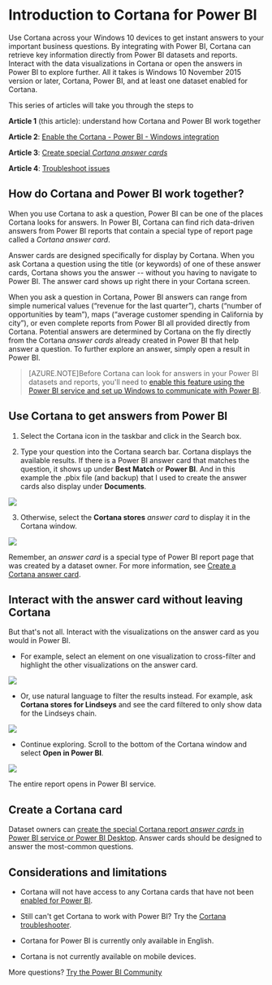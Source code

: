 ﻿<properties
   pageTitle="Introduction to Cortana for Power BI"
   description="Use Cortana with Power BI to get answers from your data. Activate Cortana for each Power BI dataset."
   services="powerbi"
   documentationCenter=""
   authors="yaron"  
   manager="erikre"
   editor=""/>

<tags
   ms.service="powerbi"
   ms.devlang="NA"
   ms.topic="article"
   ms.tgt_pltfrm="NA"
   ms.workload="powerbi"
   ms.date="03/06/2017"
   ms.author="mihart"/>


# Introduction to Cortana for Power BI
Use Cortana across your Windows 10 devices to get instant answers to your important business questions. By integrating with Power BI, Cortana can retrieve key information directly from Power BI datasets and reports. Interact with the data visualizations in Cortana or open the answers in Power BI to explore further. All it takes is Windows 10 November 2015 version or later, Cortana, Power BI, and at least one dataset enabled for Cortana.

This series of articles will take you through the steps to

**Article 1** (this article): understand how Cortana and Power BI work together

**Article 2**: [Enable the Cortana - Power BI - Windows integration](powerbi-service-cortana-enable.md)

**Article 3**: [Create special *Cortana answer cards*](powerbi-service-cortana-desktop-entity-cards.md)

**Article 4**: [Troubleshoot issues](powerbi-service-cortana-troubleshoot.md)

## How do Cortana and Power BI work together?

When you use Cortana to ask a question, Power BI can be one of the places Cortana looks for answers. In Power BI, Cortana can find rich data-driven answers from Power BI  reports that contain a special type of report page called a *Cortana answer card*.

Answer cards are designed specifically for display by Cortana. When you ask Cortana a question using the title (or keywords) of one of these answer cards, Cortana shows you the answer -- without you having to navigate to Power BI.  The answer card shows up right there in your Cortana screen.

When you ask a question in Cortana, Power BI answers can range from simple numerical values (“revenue for the last quarter”), charts (“number of opportunities by team”), maps (“average customer spending in California by city”), or even complete reports from Power BI all provided directly from Cortana. Potential answers are determined by Cortana on the fly directly from the Cortana *answer cards* already created in Power BI that help answer a question. To further explore an answer, simply open a result in Power BI.

> [AZURE.NOTE]Before Cortana can look for answers in your Power BI datasets and reports, you'll need to [enable this feature using the Power BI service and set up Windows to communicate with Power BI](powerbi-service-Cortana-enable.md).  

##  Use Cortana to get answers from Power BI

1.  Select the Cortana icon in the taskbar and click in the Search box.

2.  Type your question into the Cortana search bar. Cortana displays the available results. If there is a Power BI answer card that matches the question, it shows up under **Best Match** or **Power BI**.  And in this example the .pbix file (and backup) that I used to create the answer cards also display under **Documents**.

  ![](media/powerbi-service-cortana-intro/power-bi-cortana-search.png)

3.  Otherwise, select the **Cortana stores** *answer card* to display it in the Cortana window.

  ![](media/powerbi-service-cortana-intro/power-bi-cortana.png)   

  Remember, an *answer card* is a special type of Power BI report page that was created by a dataset owner.  For more information, see [Create a Cortana answer card](powerbi-service-cortana-desktop-entity-cards.md).

##  Interact with the answer card without leaving Cortana

But that's not all. Interact with the visualizations on the answer card as you would in Power BI.

-   For example, select an element on one visualization to cross-filter and highlight the other visualizations on the answer card.

  ![](media/powerbi-service-cortana-intro/power-bi-cortana-cross-filter.png)

-   Or, use natural language to filter the results instead.  For example, ask **Cortana stores for Lindseys** and see the card filtered to only show data for the Lindseys chain.

  ![](media/powerbi-service-cortana-intro/power-bi-cortana-filtered.png)

-    Continue exploring. Scroll to the bottom of the Cortana window and select **Open in Power BI**.

  ![](media/powerbi-service-cortana-intro/power-bi-cortana-open.png)

  The entire report opens in Power BI service.

##  Create a Cortana card

Dataset owners can [create the special Cortana report *answer cards* in Power BI service or Power BI Desktop](powerbi-service-cortana-desktop-entity-cards.md). Answer cards should be designed to answer the most-common questions.   


##  Considerations and limitations

- Cortana will not have access to any Cortana cards that have not been [enabled for Power BI](powerbi-service-Cortana-enable.md).

- Still can't get Cortana to work with Power BI?  Try the [Cortana troubleshooter](powerbi-service-cortana-troubleshoot.md).

- Cortana for Power BI is currently only available in English.

- Cortana is not currently available on mobile devices.

More questions? [Try the Power BI Community](http://community.powerbi.com/)

